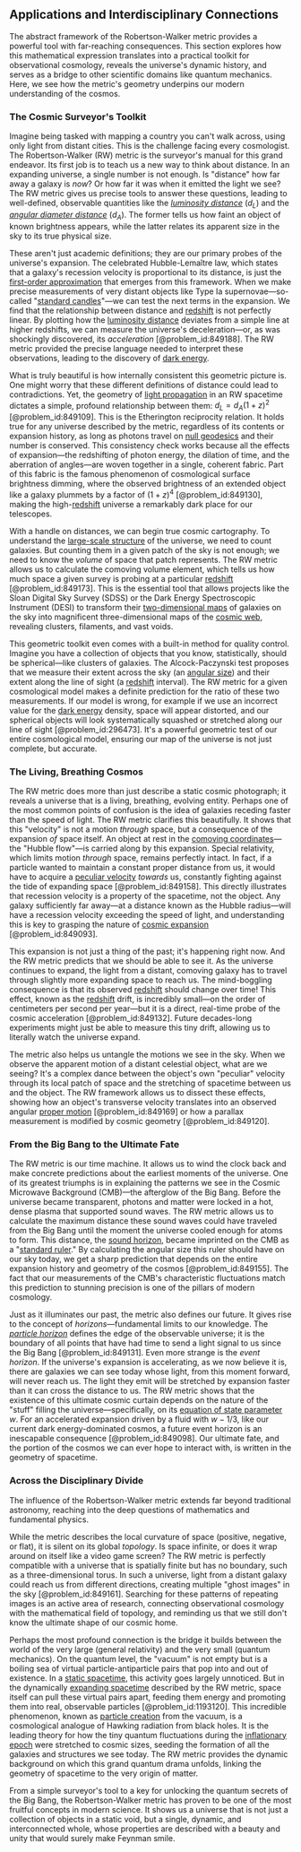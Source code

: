 ## Applications and Interdisciplinary Connections

The abstract framework of the Robertson-Walker metric provides a powerful tool with far-reaching consequences. This section explores how this mathematical expression translates into a practical toolkit for observational cosmology, reveals the universe's dynamic history, and serves as a bridge to other scientific domains like quantum mechanics. Here, we see how the metric's geometry underpins our modern understanding of the cosmos.

### The Cosmic Surveyor's Toolkit

Imagine being tasked with mapping a country you can't walk across, using only light from distant cities. This is the challenge facing every cosmologist. The Robertson-Walker (RW) metric is the surveyor's manual for this grand endeavor. Its first job is to teach us a new way to think about distance. In an expanding universe, a single number is not enough. Is "distance" how far away a galaxy is *now*? Or how far it was when it emitted the light we see? The RW metric gives us precise tools to answer these questions, leading to well-defined, observable quantities like the *[luminosity distance](@article_id:158938)* ($d_L$) and the *[angular diameter distance](@article_id:157323)* ($d_A$). The former tells us how faint an object of known brightness appears, while the latter relates its apparent size in the sky to its true physical size.

These aren't just academic definitions; they are our primary probes of the universe's expansion. The celebrated Hubble-Lemaître law, which states that a galaxy's recession velocity is proportional to its distance, is just the [first-order approximation](@article_id:147065) that emerges from this framework. When we make precise measurements of very distant objects like Type Ia supernovae—so-called "[standard candles](@article_id:157615)"—we can test the next terms in the expansion. We find that the relationship between distance and [redshift](@article_id:159451) is not perfectly linear. By plotting how the [luminosity distance](@article_id:158938) deviates from a simple line at higher redshifts, we can measure the universe's deceleration—or, as was shockingly discovered, its *acceleration* [@problem_id:849188]. The RW metric provided the precise language needed to interpret these observations, leading to the discovery of [dark energy](@article_id:160629).

What is truly beautiful is how internally consistent this geometric picture is. One might worry that these different definitions of distance could lead to contradictions. Yet, the geometry of [light propagation](@article_id:275834) in an RW spacetime dictates a simple, profound relationship between them: $d_L = d_A(1+z)^2$ [@problem_id:849109]. This is the Etherington reciprocity relation. It holds true for any universe described by the metric, regardless of its contents or expansion history, as long as photons travel on [null geodesics](@article_id:158309) and their number is conserved. This consistency check works because all the effects of expansion—the redshifting of photon energy, the dilation of time, and the aberration of angles—are woven together in a single, coherent fabric. Part of this fabric is the famous phenomenon of cosmological surface brightness dimming, where the observed brightness of an extended object like a galaxy plummets by a factor of $(1+z)^4$ [@problem_id:849130], making the high-[redshift](@article_id:159451) universe a remarkably dark place for our telescopes.

With a handle on distances, we can begin true cosmic cartography. To understand the [large-scale structure](@article_id:158496) of the universe, we need to count galaxies. But counting them in a given patch of the sky is not enough; we need to know the *volume* of space that patch represents. The RW metric allows us to calculate the comoving volume element, which tells us how much space a given survey is probing at a particular [redshift](@article_id:159451) [@problem_id:849173]. This is the essential tool that allows projects like the Sloan Digital Sky Survey (SDSS) or the Dark Energy Spectroscopic Instrument (DESI) to transform their [two-dimensional maps](@article_id:270254) of galaxies on the sky into magnificent three-dimensional maps of the [cosmic web](@article_id:161548), revealing clusters, filaments, and vast voids.

This geometric toolkit even comes with a built-in method for quality control. Imagine you have a collection of objects that you know, statistically, should be spherical—like clusters of galaxies. The Alcock-Paczynski test proposes that we measure their extent across the sky (an [angular size](@article_id:195402)) and their extent along the line of sight (a [redshift](@article_id:159451) interval). The RW metric for a given cosmological model makes a definite prediction for the ratio of these two measurements. If our model is wrong, for example if we use an incorrect value for the [dark energy](@article_id:160629) density, space will appear distorted, and our spherical objects will look systematically squashed or stretched along our line of sight [@problem_id:296473]. It's a powerful geometric test of our entire cosmological model, ensuring our map of the universe is not just complete, but accurate.

### The Living, Breathing Cosmos

The RW metric does more than just describe a static cosmic photograph; it reveals a universe that is a living, breathing, evolving entity. Perhaps one of the most common points of confusion is the idea of galaxies receding faster than the speed of light. The RW metric clarifies this beautifully. It shows that this "velocity" is not a motion *through* space, but a consequence of the expansion *of* space itself. An object at rest in the [comoving coordinates](@article_id:270744)—the "Hubble flow"—is carried along by this expansion. Special relativity, which limits motion *through* space, remains perfectly intact. In fact, if a particle wanted to maintain a constant proper distance from us, it would have to acquire a [peculiar velocity](@article_id:157470) *towards* us, constantly fighting against the tide of expanding space [@problem_id:849158]. This directly illustrates that recession velocity is a property of the spacetime, not the object. Any galaxy sufficiently far away—at a distance known as the Hubble radius—will have a recession velocity exceeding the speed of light, and understanding this is key to grasping the nature of [cosmic expansion](@article_id:160508) [@problem_id:849093].

This expansion is not just a thing of the past; it's happening right now. And the RW metric predicts that we should be able to see it. As the universe continues to expand, the light from a distant, comoving galaxy has to travel through slightly more expanding space to reach us. The mind-boggling consequence is that its observed [redshift](@article_id:159451) should change over time! This effect, known as the [redshift](@article_id:159451) drift, is incredibly small—on the order of centimeters per second per year—but it is a direct, real-time probe of the cosmic acceleration [@problem_id:849132]. Future decades-long experiments might just be able to measure this tiny drift, allowing us to literally watch the universe expand.

The metric also helps us untangle the motions we see in the sky. When we observe the apparent motion of a distant celestial object, what are we seeing? It's a complex dance between the object's own "peculiar" velocity through its local patch of space and the stretching of spacetime between us and the object. The RW framework allows us to dissect these effects, showing how an object's transverse velocity translates into an observed angular [proper motion](@article_id:157457) [@problem_id:849169] or how a parallax measurement is modified by cosmic geometry [@problem_id:849120].

### From the Big Bang to the Ultimate Fate

The RW metric is our time machine. It allows us to wind the clock back and make concrete predictions about the earliest moments of the universe. One of its greatest triumphs is in explaining the patterns we see in the Cosmic Microwave Background (CMB)—the afterglow of the Big Bang. Before the universe became transparent, photons and matter were locked in a hot, dense plasma that supported sound waves. The RW metric allows us to calculate the maximum distance these sound waves could have traveled from the Big Bang until the moment the universe cooled enough for atoms to form. This distance, the [sound horizon](@article_id:160575), became imprinted on the CMB as a "[standard ruler](@article_id:157361)." By calculating the angular size this ruler should have on our sky today, we get a sharp prediction that depends on the entire expansion history and geometry of the cosmos [@problem_id:849155]. The fact that our measurements of the CMB's characteristic fluctuations match this prediction to stunning precision is one of the pillars of modern cosmology.

Just as it illuminates our past, the metric also defines our future. It gives rise to the concept of *horizons*—fundamental limits to our knowledge. The *[particle horizon](@article_id:268545)* defines the edge of the observable universe; it is the boundary of all points that have had time to send a light signal to us since the Big Bang [@problem_id:849131]. Even more strange is the *event horizon*. If the universe's expansion is accelerating, as we now believe it is, there are galaxies we can see today whose light, from this moment forward, will never reach us. The light they emit will be stretched by expansion faster than it can cross the distance to us. The RW metric shows that the existence of this ultimate cosmic curtain depends on the nature of the "stuff" filling the universe—specifically, on its [equation of state parameter](@article_id:158639) $w$. For an accelerated expansion driven by a fluid with $w  -1/3$, like our current dark energy-dominated cosmos, a future event horizon is an inescapable consequence [@problem_id:849098]. Our ultimate fate, and the portion of the cosmos we can ever hope to interact with, is written in the geometry of spacetime.

### Across the Disciplinary Divide

The influence of the Robertson-Walker metric extends far beyond traditional astronomy, reaching into the deep questions of mathematics and fundamental physics.

While the metric describes the local curvature of space (positive, negative, or flat), it is silent on its global *topology*. Is space infinite, or does it wrap around on itself like a video game screen? The RW metric is perfectly compatible with a universe that is spatially finite but has no boundary, such as a three-dimensional torus. In such a universe, light from a distant galaxy could reach us from different directions, creating multiple "ghost images" in the sky [@problem_id:849161]. Searching for these patterns of repeating images is an active area of research, connecting observational cosmology with the mathematical field of topology, and reminding us that we still don't know the ultimate shape of our cosmic home.

Perhaps the most profound connection is the bridge it builds between the world of the very large (general relativity) and the very small (quantum mechanics). On the quantum level, the "vacuum" is not empty but is a boiling sea of virtual particle-antiparticle pairs that pop into and out of existence. In a [static spacetime](@article_id:184226), this activity goes largely unnoticed. But in the dynamically [expanding spacetime](@article_id:160895) described by the RW metric, space itself can pull these virtual pairs apart, feeding them energy and promoting them into real, observable particles [@problem_id:1193120]. This incredible phenomenon, known as [particle creation](@article_id:158261) from the vacuum, is a cosmological analogue of Hawking radiation from black holes. It is the leading theory for how the tiny quantum fluctuations during the [inflationary epoch](@article_id:161148) were stretched to cosmic sizes, seeding the formation of all the galaxies and structures we see today. The RW metric provides the dynamic background on which this grand quantum drama unfolds, linking the geometry of spacetime to the very origin of matter.

From a simple surveyor's tool to a key for unlocking the quantum secrets of the Big Bang, the Robertson-Walker metric has proven to be one of the most fruitful concepts in modern science. It shows us a universe that is not just a collection of objects in a static void, but a single, dynamic, and interconnected whole, whose properties are described with a beauty and unity that would surely make Feynman smile.